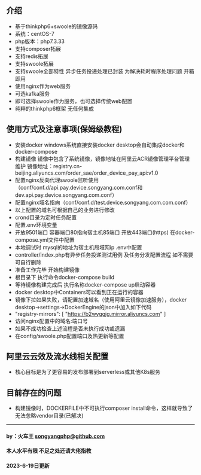 ## 介绍
* 基于thinkphp6+swoole的镜像源码
* 系统：centOS-7
* php版本：php7.3.33
* 支持composer拓展
* 支持redis拓展
* 支持swoole拓展
* 支持swoole全部特性 异步任务投递处理已封装 为解决耗时程序处理问题 开箱即用
* 使用nginx作为web服务
* 可选kafka服务
* 即可选择swoole作为服务，也可选择传统web配置
* 纯粹的thinkphp6框架 无任何集成


## 使用方式及注意事项(保姆级教程)
* 安装docker windows系统直接安装docker desktop会自动集成docker和docker-compose
* 构建镜像 镜像中包含了系统镜像，镜像地址在阿里云ACR镜像管理平台管理维护 镜像地址：registry.cn-beijing.aliyuncs.com/order_sae/order_device_pay_api:v1.0
* 配置nginx反向代理swoole监听使用（conf/conf.d/api.pay.device.songyang.com.conf和dev.api.pay.device.songyang.com.conf）
* 配置nginx域名指向（conf/conf.d/test.device.songyang.com.com.conf）
* 以上配置的域名可根据自己的业务进行修改
* crond目录为定时任务配置
* 配置.env环境变量
* 开放9501端口 容器端口80指向宿主机85端口 开放443端口(https) 在docker-compose.yml文件中配置
* 本地调试时 mysql的地址为宿主机局域网ip .env中配置
* controller/index.php有异步任务投递测试用例 及任务分发配置流程 如不需要可自行删除
* 准备工作完毕 开始构建镜像
* 根目录下 执行命令docker-compose build
* 等待镜像构建完成后 执行名称docker-compose up启动容器
* docker desktop中Containers可以看到正在运行的容器
* 镜像下拉如果失败，请配置加速域名（使用阿里云镜像加速服务），docker desktop->settings->DockerEngine的json中加入如下代码
* "registry-mirrors": [
  "https://b2wyggjg.mirror.aliyuncs.com"
  ]
* 访问nginx配置中的域名:端口号
* 如果不成功检查上述流程是否未执行成功或遗漏
* 在config/swoole.php配置端口及热更新等配置

## 阿里云云效及流水线相关配置
* 核心目标是为了更容易的发布部署到serverless或其他K8s服务


## 目前存在的问题
* 构建镜像时，DOCKERFILE中不可执行composer install命令，这样就导致了无法忽略vendor目录(已解决)

***

#### by：火车王 songyangphp@github.com
#### 本人水平有限 不足之处还请大佬指教
#### 2023-6-19日更新